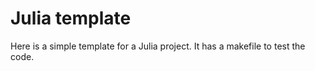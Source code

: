 # Julia template

Here is a simple template for a Julia project. It has a makefile to test the code.